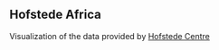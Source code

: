 ## Hofstede Africa

Visualization of the data provided by [Hofstede Centre](http://geert-hofstede.com/)
